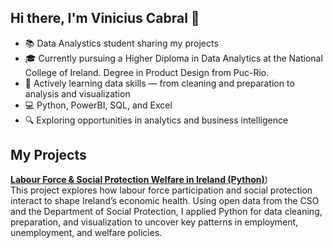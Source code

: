 ## Hi there, I'm Vinicius Cabral 👋

- 📚 Data Analystics student sharing my projects
- 🎓 Currently pursuing a Higher Diploma in Data Analytics at the National College of Ireland. Degree in Product Design from Puc-Rio.
- 🌱 Actively learning data skills — from cleaning and preparation to analysis and visualization
- 💻 Python, PowerBI, SQL, and Excel
- 🔍 Exploring opportunities in analytics and business intelligence

## My Projects
[**Labour Force & Social Protection Welfare in Ireland (Python)**](https://github.com/vinikcabral/Labour-Force-Social-Welfare-in-Ireland-PYTHON))<br>
This project explores how labour force participation and social protection interact to shape Ireland’s economic health. Using open data from the CSO and the Department of Social Protection, I applied Python for data cleaning, preparation, and visualization to uncover key patterns in employment, unemployment, and welfare policies.
<!--
**vinikcabral/vinikcabral** is a ✨ _special_ ✨ repository because its `README.md` (this file) appears on your GitHub profile.

Here are some ideas to get you started:

- 🔭 I’m currently working on ...
- 🌱 I’m currently learning ...
- 👯 I’m looking to collaborate on ...
- 🤔 I’m looking for help with ...
- 💬 Ask me about ...
- 📫 How to reach me: ...
- 😄 Pronouns: ...
- ⚡ Fun fact: ...
-->
